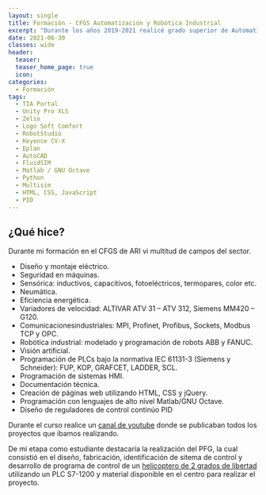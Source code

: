 ```yaml
---
layout: single
title: Formación - CFGS Automatización y Robótica Industrial
excerpt: "Durante los años 2019-2021 realicé grado superior de Automatización y Robótica Industrial (ARI) en el complejo educativo de Chest, fue mi toma de contancto con el mundo de la automatización industrial, en él aprendí los conceptos básicos los cuales me han sido, y siguen siendolos, muy útiles para el desarrollo de mi trabajo"
date: 2021-06-30
classes: wide
header:
  teaser: 
  teaser_home_page: true
  icon: 
categories:
  - Formación
tags:  
  - TIA Portal
  - Unity Pro XLS
  - Zelio
  - Logo Soft Comfort
  - RobotStudio
  - Keyence CV-X
  - Eplan
  - AutoCAD
  - FluidSIM
  - Matlab / GNU Octave
  - Python
  - Multisim
  - HTML, CSS, JavaScript
  - PID
---
```


## ¿Qué hice?

Durante mi formación en el CFGS de ARI vi multitud de campos del sector.

  - Diseño y montaje eléctrico.
  - Seguridad en máquinas.
  - Sensórica: inductivos, capacitivos, fotoeléctricos, termopares, color etc.
  - Neumática.
  - Eficiencia energética.
  - Variadores de velocidad: ALTIVAR ATV 31 – ATV 312, Siemens MM420 – G120.
  - Comunicacionesindustriales: MPI, Profinet, Profibus, Sockets, Modbus TCP y OPC.
  - Robótica industrial: modelado y programación de robots ABB y FANUC.
  - Visión artificial.
  - Programación de PLCs bajo la normativa IEC 61131-3 (Siemens y Schneider): FUP, KOP, GRAFCET, LADDER, SCL.
  - Programación de sistemas HMI.
  - Documentación técnica.
  - Creación de páginas web utilizando HTML, CSS y jQuery.
  - Programación con lenguajes de alto nivel Matlab/GNU Octave.
  - Diseño de reguladores de control continúo PID

Durante el curso realice un [canal de youtube]("https://www.youtube.com/user/rubendiazolmo") donde se publicaban todos los proyectos que ibamos realizando.

De mi etapa como estudiante destacaría la realización del PFG, la cual consistió en el diseño, fabricación, identificación de sitema de control y desarrollo de programa de control de un [helicoptero de 2 grados de libertad]("https://youtu.be/Kxf4vRRph9M") utilizando un PLC S7-1200 y material disponible en el centro para realizar el proyecto.
